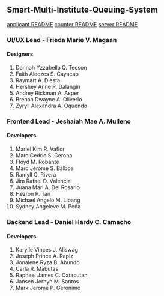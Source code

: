 ## Smart-Multi-Institute-Queuing-System
[applicant README](applicant/README.md)
[counter README](counter/README.md)
[server README](server/README.md)

### UI/UX Lead - Frieda Marie V. Magaan
#### Designers
1. Dannah Yzzabella Q. Tecson
2. Faith Aleczes S. Cayacap
3. Raymart A. Diesta
4. Hershey Anne P. Dalangin
5. Andrey Rickman A. Asper
6. Brenan Dwayne A. Oliverio
7. Zyryll Alexandra A. Oquendo

### Frontend Lead - Jeshaiah Mae A. Mulleno
#### Developers
1. Mariel Kim R. Vaflor
2. Marc Cedric S. Gerona
3. Floyd M. Robante
4. Marc Jerome S. Balboa
5. Ramyll C. Rivera
6. Jim Rafael D. Valencia
7. Juana Mari A. Del Rosario
8. Hezron P. Tan
9. Michael Angelo M. Libang
10. Sydney Angeleve M. Peña

### Backend Lead - Daniel Hardy C. Camacho
#### Developers
1. Karylle Vinces J. Aliswag
2. Joseph Prince A. Rapiz
3. Jonalene Ryza B. Abundo
4. Carla R. Mabutas
5. Raphael James C. Catacutan
6. Jansen Jerhyn M. Santos
7. Mark Jerome P. Geronimo

